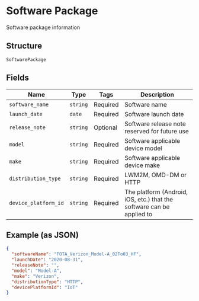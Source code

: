 
# Software Package

Software package information

## Structure

`SoftwarePackage`

## Fields

| Name | Type | Tags | Description |
|  --- | --- | --- | --- |
| `software_name` | `string` | Required | Software name |
| `launch_date` | `date` | Required | Software launch date |
| `release_note` | `string` | Optional | Software release note reserved for future use |
| `model` | `string` | Required | Software applicable device model |
| `make` | `string` | Required | Software applicable device make |
| `distribution_type` | `string` | Required | LWM2M, OMD-DM or HTTP |
| `device_platform_id` | `string` | Required | The platform (Android, iOS, etc.) that the software can be applied to |

## Example (as JSON)

```json
{
  "softwareName": "FOTA_Verizon_Model-A_02To03_HF",
  "launchDate": "2020-08-31",
  "releaseNote": "",
  "model": "Model-A",
  "make": "Verizon",
  "distributionType": "HTTP",
  "devicePlatformId": "IoT"
}
```

